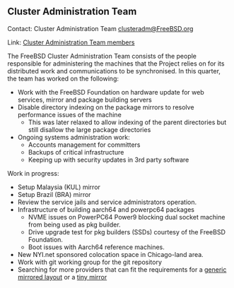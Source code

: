 ## Cluster Administration Team ##

Contact: Cluster Administration Team <clusteradm@FreeBSD.org>

Link: [Cluster Administration Team members](https://www.freebsd.org/administration.html#t-clusteradm)

The FreeBSD Cluster Administration Team consists of the people responsible for administering the machines that the Project relies on for its distributed work and communications to be synchronised. In this quarter, the team has worked on the following:

* Work with the FreeBSD Foundation on hardware update for web services, mirror and package building servers
* Disable directory indexing on the package mirrors to resolve performance issues of the machine
    * This was later relaxed to allow indexing of the parent directories but still disallow the large package directories
* Ongoing systems administration work:
    * Accounts management for committers
    * Backups of critical infrastructure
    * Keeping up with security updates in 3rd party software

Work in progress:

* Setup Malaysia (KUL) mirror
* Setup Brazil (BRA) mirror
* Review the service jails and service administrators operation.
* Infrastructure of building aarch64 and powerpc64 packages
    * NVME issues on PowerPC64 Power9 blocking dual socket machine from being used as pkg builder.
    * Drive upgrade test for pkg builders (SSDs) courtesy of the FreeBSD Foundation.
    * Boot issues with Aarch64 reference machines.
* New NYI.net sponsored colocation space in Chicago-land area.
* Work with git working group for the git repository
* Searching for more providers that can fit the requirements for a [generic mirrored layout](https://wiki.freebsd.org/Teams/clusteradm/generic-mirror-layout) or a [tiny mirror](https://wiki.freebsd.org/Teams/clusteradm/tiny-mirror)
